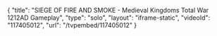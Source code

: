 {
    "title": "SIEGE OF FIRE AND SMOKE - Medieval Kingdoms Total War 1212AD Gameplay",
    "type": "solo",
    "layout": "iframe-static",
    "videoId": "117405012",
    "url": "\/tvpembed\/117405012"
}